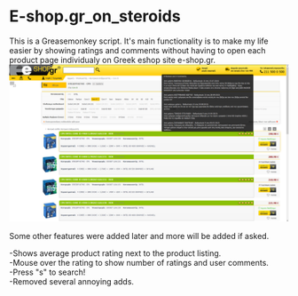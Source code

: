 # E-shop.gr_on_steroids
This is a Greasemonkey script. It's main functionality is to make my life easier by showing ratings and comments without having to open each product page individualy on Greek eshop site e-shop.gr.  
![Demo Img]( 	images/demo.png?raw=true "Demo Img")  

Some other features were added later and more will be added if asked.

-Shows average product rating next to the product listing.  
-Mouse over the rating to show number of ratings and user comments.  
-Press "s" to search!  
-Removed several annoying adds.

